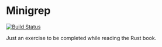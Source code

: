 # Minigrep

[![Build Status](https://travis-ci.org/robertohuertasm/minigrep.svg?branch=master)](https://travis-ci.org/robertohuertasm/minigrep)

Just an exercise to be completed while reading the Rust book.
